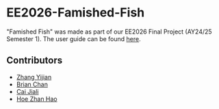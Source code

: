 # EE2026-Famished-Fish
"Famished Fish" was made as part of our EE2026 Final Project (AY24/25 Semester 1). The user guide can be found [here](./User_Guide.pdf).

## Contributors

- [Zhang Yijian](https://github.com/yijiano)
- [Brian Chan]()
- [Cai Jiali]()
- [Hoe Zhan Hao]()
